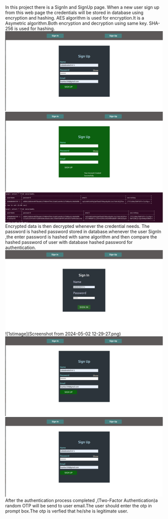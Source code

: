 In this project there is a SignIn and SignUp page.
When a new user sign up from this web page the credentials will be stored in database using encryption and hashing.
AES algorithm is used for encryption.It is a Asymetric algorithm.Both encryption and decryption using same key.
SHA-256 is used for hashing.
![1stimage](https://github.com/bharathy1999/WebApplicationFrontend/blob/main/Screenshot%20from%202024-05-02%2011-19-27.png)
![1stimage](https://github.com/bharathy1999/WebApplicationFrontend/blob/main/Screenshot%20from%202024-05-02%2011-21-38.png)
![1stimage](https://github.com/bharathy1999/WebApplicationFrontend/blob/main/Screenshot%20from%202024-05-02%2011-24-42.png)
Encrypted data is then decrypted whenever the credential needs.
The password is hashed password stored in database.whenever the user SignIn ,the enter password is hashed with same algorithm and then compare the hashed password of user with database hashed password for authentication. 
![1stimage](https://github.com/bharathy1999/WebApplicationFrontend/blob/main/Screenshot%20from%202024-05-02%2012-28-44.png)
![1stimage](Screenshot from 2024-05-02 12-29-27.png)
![1stimage](https://github.com/bharathy1999/WebApplicationFrontend/blob/main/Screenshot%20from%202024-05-02%2011-19-27.png)
![1stimage](https://github.com/bharathy1999/WebApplicationFrontend/blob/main/Screenshot%20from%202024-05-02%2011-19-27.png)
After the authentication process completed ,(Two-Factor Authentication)a random OTP will be send to user email.The user should enter the otp in prompt box.The otp is verfied that he/she is legitimate user.
